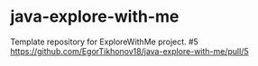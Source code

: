 # java-explore-with-me
Template repository for ExploreWithMe project.
#5 https://github.com/EgorTikhonov18/java-explore-with-me/pull/5


